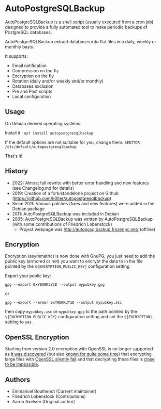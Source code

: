 # AutoPostgreSQLBackup

AutoPostgreSQLBackup is a shell script (usually executed from a cron job) designed to provide a fully automated tool to make periodic backups of PostgreSQL databases.

AutoPostgreSQLBackup extract databases into flat files in a daily, weekly or monthly basis.

It supports:
 * Email notification
 * Compression on the fly
 * Encryption on the fly
 * Rotation (daily and/or weekly and/or monthly)
 * Databases exclusion
 * Pre and Post scripts
 * Local configuration

## Usage

On Debian derived operating systems:

Install it : `apt install autopostgresqlbackup`

If the default options are not suitable for you, change them: `$EDITOR /etc/default/autopostgresqlbackup`

That's it!

## History

 * 2022: Almost full rewrite with better error handling and new features (see Changelog.md for details)
 * 2019: Creation of a fork/standelone project on Github (https://github.com/k0lter/autopostgresqlbackup)
 * Since 2011: Various patches (fixes and new features) were added in the Debian package
 * 2011: AutoPostgreSQLBackup was included in Debian
 * 2005: AutoPostgreSQLBackup was written by AutoPostgreSQLBackup (with some contributions of Friedrich Lobenstock)
   * Project webpage was http://autopgsqlbackup.frozenpc.net/ (offline)

## Encryption

Encryption (asymmetric) is now done with GnuPG, you just need to add the
public key (armored or not) you want to encrypt the data to in the file pointed by the `${ENCRYPTION_PUBLIC_KEY}` configuration setting.

Export your public key:

`gpg --export 0xY0URK3Y1D --output mypubkey.gpg`

or

`gpg --export --armor 0xY0URK3Y1D --output mypubkey.asc`

then copy `mypubkey.asc` or `mypubkey.gpg` to the path pointed by the `${ENCRYPTION_PUBLIC_KEY}` configuration setting and set the `${ENCRYPTION}` setting to `yes`.

## OpenSSL Encryption

Starting from version 2.0 encryption with OpenSSL is no longer supported as [it was discovered](https://github.com/k0lter/autopostgresqlbackup/issues/10) (but also [known for quite some time](https://github.com/cytopia/mysqldump-secure/issues/21)) that encrypting large files with [OpenSSL silently fail](https://github.com/openssl/openssl/issues/2515) and that decrypting these files is [close to be impossible](https://github.com/imreFitos/large_smime_decrypt).

## Authors

 * Emmanuel Bouthenot (Current maintainer)
 * Friedrich Lobenstock (Contributions)
 * Aaron Axelsen (Original author)
